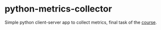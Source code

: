 # python-metrics-collector
Simple python client-server app to collect metrics, final task of the [course](https://www.coursera.org/learn/diving-in-python).
